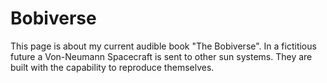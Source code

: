 # Bobiverse 

This page is about my current audible book "The Bobiverse". In a fictitious future a Von-Neumann Spacecraft is sent to other sun systems. 
They are built with the capability to reproduce themselves. 

